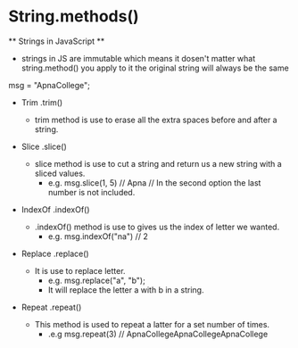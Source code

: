 # String.methods()

** Strings in JavaScript **

- strings in JS are immutable which means it dosen't matter what string.method() you apply to it the original string will always be the same

msg = "ApnaCollege";

- Trim .trim()

  - trim method is use to erase all the extra spaces before and after a string.

- Slice .slice()

  - slice method is use to cut a string and return us a new string with a sliced values.
    - e.g. msg.slice(1, 5) // Apna
      // In the second option the last number is not included.

- IndexOf .indexOf()

  - .indexOf() method is use to gives us the index of letter we wanted.
    - e.g. msg.indexOf("na") // 2

- Replace .replace()

  - It is use to replace letter.
    - e.g. msg.replace("a", "b");
    - It will replace the letter a with b in a string.

- Repeat .repeat()
  - This method is used to repeat a latter for a set number of times.
    - .e.g msg.repeat(3) // ApnaCollegeApnaCollegeApnaCollege
